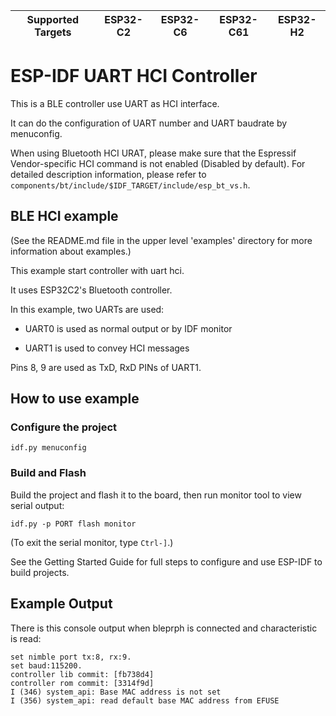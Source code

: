 | Supported Targets | ESP32-C2 | ESP32-C6 | ESP32-C61 | ESP32-H2 |
| ----------------- | -------- | -------- | --------- | -------- |

ESP-IDF UART HCI Controller
===========================

This is a BLE controller use UART as HCI interface. 

It can do the configuration of UART number and UART baudrate by menuconfig.

When using Bluetooth HCI URAT, please make sure that the Espressif Vendor-specific HCI command is not enabled (Disabled by default).
For detailed description information, please refer to `components/bt/include/$IDF_TARGET/include/esp_bt_vs.h`.

## BLE HCI example

(See the README.md file in the upper level 'examples' directory for more information about examples.)

This example start controller with uart hci.

It uses ESP32C2's Bluetooth controller.

In this example, two UARTs are used:

- UART0 is used as normal output or by IDF monitor

- UART1 is used to convey HCI messages

Pins 8, 9 are used as TxD, RxD PINs of UART1.


## How to use example

### Configure the project

```
idf.py menuconfig
```


### Build and Flash

Build the project and flash it to the board, then run monitor tool to view serial output:

```
idf.py -p PORT flash monitor
```

(To exit the serial monitor, type ``Ctrl-]``.)

See the Getting Started Guide for full steps to configure and use ESP-IDF to build projects.

## Example Output

There is this console output when bleprph is connected and characteristic is read:

```
set nimble port tx:8, rx:9.
set baud:115200.
controller lib commit: [fb738d4]
controller rom commit: [3314f9d]
I (346) system_api: Base MAC address is not set
I (356) system_api: read default base MAC address from EFUSE

```

